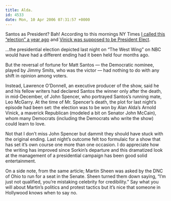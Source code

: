 ```yaml
---
title: Alda.
id: 4533
date: Mon, 10 Apr 2006 07:31:57 +0000
---
```


Santos as President? Bah! According to this mornings NY Times [I called this “election” a year ago](http://www.airbagindustries.com/archives/007319.php) and [Vinick was supposed to be President Elect](http://www.nytimes.com/2006/04/10/arts/television/10wing.html).



<div class="quote">…the presidential election depicted last night on “The West Wing” on NBC would have had a different ending had it been held four months ago.  

But the reversal of fortune for Matt Santos — the Democratic nominee, played by Jimmy Smits, who was the victor — had nothing to do with any shift in opinion among voters.  

Instead, Lawrence O’Donnell, an executive producer of the show, said he and his fellow writers had declared Santos the winner only after the death, in mid-December, of John Spencer, who portrayed Santos’s running mate, Leo McGarry. At the time of Mr. Spencer’s death, the plot for last night’s episode had been set: the election was to be won by Alan Alda’s Arnold Vinick, a maverick Republican (modeled a bit on Senator John McCain), whom many Democrats (including the Democrats who write the show) could learn to love.</div>Not that I don’t miss John Spencer but dammit they should have stuck with the original ending. Last night’s outcome felt too formulaic for a show that has set it’s own course one more than one occasion. I do appreciate how the writing has improved since Sorkin’s departure and this dramatized look at the management of a presidential campaign has been good solid entertainment.  

On a side note, from the same article; Martin Sheen was asked by the DNC of Ohio to run for a seat in the Senate. Sheen turned them down saying, “I’m just not qualified, you’re mistaking celebrity for credibility.” Say what you will about Martin’s politics and protest tactics but it’s nice that someone in Hollywood knows when to say no.





